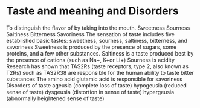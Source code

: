 # Taste and meaning and Disorders
To distinguish the flavor of by taking into the mouth.
 Sweetness
 Sourness
 Saltiness
 Bitterness
 Savoriness
The sensation of taste includes five established basic tastes: sweetness, sourness, saltiness, bitterness, and savoriness
Sweetness is produced by the presence of sugars, some proteins, and a few other substances.
Saltiness is a taste produced best by the presence of cations (such as Na+, K+or Li+)
Sourness is acidity
Research has shown that TAS2Rs (taste receptors, type 2, also known as T2Rs) such as TAS2R38 are responsible for the human ability to taste bitter substances
The amino acid glutamic acid is responsible for savoriness
Disorders of taste
ageusia (complete loss of taste)
hypogeusia (reduced sense of taste)
dysgeusia (distortion in sense of taste)
hypergeusia (abnormally heightened sense of taste)
